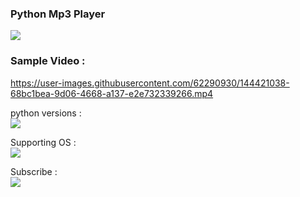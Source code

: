 ### Python Mp3 Player
<img src='https://img.shields.io/badge/Author-GH0STH4CKER-success?style=flat&logo=github'>

### Sample Video :
https://user-images.githubusercontent.com/62290930/144421038-68bc1bea-9d06-4668-a137-e2e732339266.mp4

python versions :</br><a href='https://www.python.org/downloads/release/python-3100'><img src='https://img.shields.io/badge/python%20%203.8%20%7C%203.9%20%7C%203.10-163052?style=flat&logo=python'><a>

Supporting OS : </br><img src='https://img.shields.io/badge/Windows-0078D6?style=for-the-badge&logo=windows&logoColor=white'>
  
Subscribe :</br> <a href='www.youtube.com/channel/UCCKp8UXlGm8frgpY9heHSAg/?sub_confirmation=1'><img src='https://img.shields.io/badge/YouTube%20Channel-FF0000?style=for-the-badge&logo=youtube&logoColor=white'></a>
